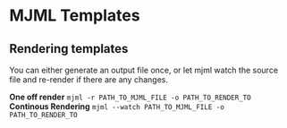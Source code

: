 # MJML Templates

## Rendering templates
You can either generate an output file once, or let mjml watch the source file and re-render if there are any changes.

**One off render**
`mjml -r PATH_TO_MJML_FILE -o PATH_TO_RENDER_TO`
**Continous Rendering**
`mjml --watch PATH_TO_MJML_FILE -o PATH_TO_RENDER_TO`

